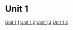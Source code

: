 # Unit 1

[Unit 1,1](Unit1,1.pdf)
[Unit 1,2](Unit1,2.pdf)
[Unit 1,3](Unit1,3.pdf)
[Unit 1,4](Unit1,4.pdf)
